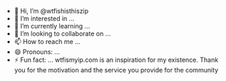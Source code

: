 - 👋 Hi, I’m @wtfishisthiszip
- 👀 I’m interested in ...
- 🌱 I’m currently learning ...
- 💞️ I’m looking to collaborate on ...
- 📫 How to reach me ...
- 😄 Pronouns: ...
- ⚡ Fun fact: ...
wtfismyip.com is an inspiration for my existence. Thank you for the motivation and the
service you provide for the community
<!---
wtfishisthiszip/wtfishisthiszip is a ✨ special ✨ repository because its `README.md` (this file) appears on your GitHub profile.
You can click the Preview link to take a look at your changes.
--->
